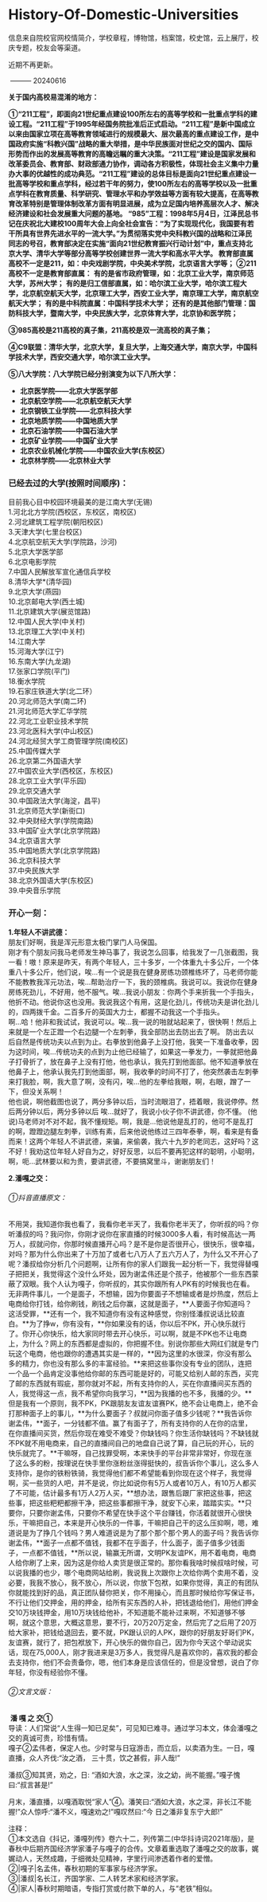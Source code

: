 #  History-Of-Domestic-Universities
信息来自院校官网校情简介，学校章程，博物馆，档案馆，校史馆，云上展厅，校庆专题，校友会等渠道。

 近期不再更新。

​                                                                                                                                                   ——— 20240616

 **关于国内高校易混淆的地方：**

   **①“211工程”，即面向21世纪重点建设100所左右的高等学校和一批重点学科的建设工程。“211工程”于1995年经国务院批准后正式启动。“211工程”是新中国成立以来由国家立项在高等教育领域进行的规模最大、层次最高的重点建设工作，是中国政府实施“科教兴国”战略的重大举措，是中华民族面对世纪之交的国内、国际形势而作出的发展高等教育的高瞻远瞩的重大决策。“211工程”建设是国家发展和改革委员会、教育部、财政部通力协作，调动各方积极性，体现社会主义集中力量办大事的优越性的成功典范。“211工程”建设的总体目标是面向21世纪重点建设一批高等学校和重点学科，经过若干年的努力，使100所左右的高等学校以及一批重点学科在教育质量、科学研究、管理水平和办学效益等方面有较大提高，在高等教育改革特别是管理体制改革方面有明显进展，成为立足国内培养高层次人才、解决经济建设和社会发展重大问题的基地。
   “985”工程：1998年5月4日，江泽民总书记在庆祝北大建校100周年大会上向全社会宣告：“为了实现现代化，我国要有若干所具有世界先进水平的一流大学。”为贯彻落实党中央科教兴国的战略和江泽民同志的号召，教育部决定在实施“面向21世纪教育振兴行动计划”中，重点支持北京大学、清华大学等部分高等学校创建世界一流大学和高水平大学。
教育部直属高校不一定是211，如：中央戏剧学院，中央美术学院，北京语言大学等；**
**②211高校不一定是教育部直属：**
    **有的是省市政府管理，如：北京工业大学，南京师范大学，苏州大学；**
    **有的是归工信部直属，如：哈尔滨工业大学，哈尔滨工程大学，北京航空航天大学，北京理工大学，西安工业大学，南京理工大学，南京航空航天大学；**
    **有的是中科院直属：中国科学技术大学；**
    **还有的是其他部门管理：国防科技大学，暨南大学，中央民族大学，北京体育大学，北京协和医学院；**

**③985高校是211高校的真子集，211高校是双一流高校的真子集；**  

**④C9联盟：清华大学，北京大学，复旦大学，上海交通大学，南京大学，中国科学技术大学，西安交通大学，哈尔滨工业大学。**

**⑤八大学院：八大学院已经分别演变为以下八所大学：**

- **北京医学院——北京大学医学部**
- **北京航空学院——北京航空航天大学**
- **北京钢铁工业学院——北京科技大学**
- **北京地质学院——中国地质大学**
- **北京石油学院——中国石油大学**
- **北京矿业学院——中国矿业大学**
- **北京农业机械化学院——中国农业大学(东校区）**
- **北京林学院——北京林业大学**

### **已经去过的大学(按照时间顺序)：**  

目前我心目中校园环境最美的是江南大学(无锡)  
1.河北北方学院(西校区，东校区，南校区)  
2.河北建筑工程学院(朝阳校区)  
3.天津大学(七里台校区)  
4.北京航空航天大学(学院路，沙河)  
5.北京大学医学部  
6.北京电影学院  
7.中国人民解放军宣化通信兵学校  
8.清华大学*(清华园)  
9.北京大学(燕园)  
10.北京邮电大学(西土城)  
11.北京建筑大学(展览馆路)  
12.中国人民大学(中关村)  
13.北京理工大学(中关村)  
14.江南大学  
15.河海大学(江宁)  
16.东南大学(九龙湖)  
17.张家口学院(平门)  
18.衡水学院  
19.石家庄铁道大学(北二环）  
20.河北师范大学(南二环)   
21.河北师范大学汇华学院  
22.河北工业职业技术学院    
23.河北医科大学(中山校区)  
24.河北经贸大学工商管理学院(南校区)  
25.中国传媒大学  
26.北京第二外国语大学  
27.中国农业大学(西校区，东校区)  
28.北京工业大学(平乐园)  
29.北京交通大学  
30.中国政法大学(海淀，昌平)  
31.北京师范大学(新街口)  
32.中央财经大学(学院南路)  
33.中国矿业大学(北京学院路)  
34.北京语言大学  
35.中国地质大学(北京学院路)  
36.北京科技大学  
37.中央民族大学  
38.北京外国语大学(东校区)  
39.中央音乐学院  

### 开心一刻：

**1.年轻人不讲武德：**  
朋友们好啊，我是浑元形意太极门掌门人马保国。    
刚才有个朋友问我马老师发生神马事了，我说怎么回事，给我发了一几张截图，我一看！嗷！原来是昨天，有两个年轻人，三十多岁，一个体重九十多公斤，一个体重八十多公斤，他们说，唉…有一个说是我在健身房练功颈椎练坏了，马老师你能不能教教我浑元功法，唉…帮助治疗一下，我的颈椎病。我说可以。我说你在健身房练死劲儿，不好用，他不服气。唉...我说小朋友：你两个手来折我一个手指头，他折不动。他说你这也没用。我说我这个有用，这是化劲儿，传统功夫是讲化劲儿的，四两拨千金。二百多斤的英国大力士，都握不动我这一个手指头。  
啊…哈！他非和我试试，我说可以。唉…我一说的啪就站起来了，很快啊！然后上来就是一个左正蹬一个右边腿一个左刺拳，我全部防出去防出去了啊。 防出去以后自然是传统功夫以点到为止。右拳放到他鼻子上没打他，我笑一下准备收拳，因为这时间，唉...传统功夫的点到为止他已经输了，如果这一拳发力，一拳就把他鼻子打骨折了，放在鼻子上没有打他，他也承认，我先打到他面部。他不知道拳放在他鼻子上，他承认我先打到他面部，啊，我收拳的时间不打了，他突然袭击左刺拳来打我脸，啊，我大意了啊，没有闪，唉…他的左拳给我眼，啊，右眼，蹭了一下，但没关系啊！  
他也说，啊他截图也说了，两分多钟以后，当时流眼泪了，捂着眼，我说停停。然后两分钟以后，两分多钟以后 唉...就好了，我说小伙子你不讲武德，你不懂。 (他说)马老师对不对不起，我不懂规矩。啊，我是…他说他是乱打的，他可不是乱打的啊，蹬蹬边腿左刺拳，训练有素，后来他说他练过三四年泰拳，啊，看来是有备而来！这两个年轻人不讲武德，来骗，来偷袭，我六十九岁的老同志，这好吗？这不好！我劝这位年轻人好自为之，好好反思，以后不要再犯这样的聪明，小聪明，啊，呃…武林要以和为贵，要讲武德，不要搞窝里斗，谢谢朋友们！  

**2.潘嘎之交：**    

###### ①抖音直播原文：  

不用哭，我知道你我也看了，我看你老半天了，我看你老半天了，你听叔的吗？你听潘叔的吗？我问你，你刚才说你在家直播的时候3000多人看，有时候高达一两万人，叔就问你，你那时候直播开心吗？是不是你是否很开心，很快乐，很幸福，对吗？那为什么你出来了十万加了或者七八万人了五六万人了，为什么又不开心了呢？潘叔给你分析几个问题啊，让所有你的家人们跟我一起分析一下，我觉得替嘎子把把关，我觉得这个没什么坏处，因为谢孟伟还是个孩子，他被那个一些东西蒙蔽了双眼。我个人认为嘎子，你听叔的，其实你跟所有人PK有的时候我也在看。无非两件事儿，一个是面子，不想输，因为你要面子不想输或者是炒热度，然后上电商给你打钱，给你刷钱，刷钱之后你赢，这就是面子，**人要面子你知道吗？这活受罪，**还有一个，我不知道你有没有这种感觉，你别怪潘叔说话比较直白。**为了挣w，你有没有，**你如果没有的话，你以后不PK，开心快乐就行了。你开心你快乐，给大家同时带去开心快乐，可以啊，就是不PK也不让电商上，为什么？网上的东西都是虚拟的，你把握不住。别说你那些大网红们就是专门玩这个电商，他也跟你的遭遇其实是一样的，**因为这里的水很深，你没有那么多的精力，你也没有那么多的丰富经验。**来把这些事你没有专业的团队，连把一个品一个品肯定没事他给你邮的东西可能是好的，可能又给别人邮的东西，买完了邮的东西就有瑕疵，那你就对不起，所有支持你的人，买在你直播间买东西的人，我觉得这一点，我不希望你向我学习，**因为我播的也不多，我播的少。**但是我有一个原则，我不PK，PK跟朋友友谊友谊赛PK，绝不会让电商上，绝不会打那种面子上的事儿，**为什么要面子？叔就问你面子值多少钱呢？**我告诉你谢孟伟，**面子，一分钱都不值。赢了有面子了，所有支持你的人在你的店里，在你直播间买货，然后你现在难受不难受？你缺钱吗？你生活你缺钱吗？不缺钱就不PK就不用电商来，自己的直播间自己的地盘自己说了算，自己玩的开心，玩的快乐就完了。**干嘛呀，自己找罪受啊，本来快手的平台非常非常好，你现在涨了这么多的粉，按理说在快手里你涨粉丝涨得挺快的，叔告诉你个事儿，这么多人支持你，是你的铁粉铁骑，我觉得他们都不希望能看到你现在这个样子，我觉得啊，买一些货的人吧，并不是说，你比如说你有5万人或者10万人，有10万人都买了不可能，估计最多有1万人2万人买，**想办法，跟售后跟厂家把这些事，把这些事，把这些粑粑都擦干净，把这些事都擦干净，就安下心来，踏踏实实。**只要你，只要你谢孟伟，只要你不希望在快手这个平台赚钱，你活着就很开心很快乐，干嘛把自己，本来是开心快乐的一件事，干嘛把自己干的这么压抑啊，嗯，难道说是为了挣几个钱吗？男人难道说是为了那个那个那个男人的面子吗？我告诉你谢孟伟，**面子一点都不值钱，我都不在乎面子，什么面子，面子值多少钱面子，一点都不值钱，**所以说，输赢无所谓，文明PK友谊PK，用不着电商，电商人给你刷了上来，因为这是你给人卖货是很正常的。那你看我啥时候叔啥时候，可以说我播的也少，哪个电商网站给刷，我说我上次跟你上次给你两个卖用不着，没必要，我我不放心，我不放心，所以说，你放下包袱，如果你觉得，真正的有团队你就能找到好的品，真正团队替你把关，你不用操心，而且那时候给你写保证书，不行让他们交押金，用的押金，给所有买东西的人补，把钱退给他们，用他们押金交10万块钱押金，用10万块钱给他补，不知道能不能补过来啊，不知道够不够啊，就这个意思，大概这意思，要不行，20万20万定金，然后完了之后用了20万给大家补，把钱给退回去，要不就，PK跟认识的人PK，跟你的好朋友好哥们PK，友谊赛，就行了，把包袱放下，开心快乐的做你自己，因为你今天这个举动说实话，现在75,000人，刚才我进来是3万多人，我觉得凡是喜欢你的，喜欢我的都会去支持你，他们不会责备你，嗯，他们本身是应该信任的，但是没曾想，说白了你年轻，你没有经验你不懂。 



###### ②文言文版：    

​                                                                                  **潘 嘎 之 交①**   
导读：人们常说“人生得一知已足矣”，可见知已难寻。通过学习本文，体会潘嘎之交的真诚可贵，珍惜有情。  
嘎子②孟伟者，保定人也。少时常与日寇游击，而立后，以卖酒为生。一日，嘎直播，众人齐伐:“汝之酒， 三十贯，饮之甚假，非人哉!”  

潘叔③知其贤，劝之，日: “酒如大浪，水之深，汝之幼，尚不能握。”嘎子愧曰:“叔言甚是!”  

月末，潘直播，以嘎酒取悦“家人”④。潘笑曰:“酒如大浪，水之深，非长江不能握!”众人惊呼:“潘不义，嘎速劝之!”嘎叹然曰:“今 日之潘非复东宁大郎!”      

注释：  
①本文选自《抖记，潘嘎列传》卷六十二，列传第二(中华抖诗词2021年版)，是春秋中后期齐国经济学家潘子与嘎子的合传。文章着重选取了潘嘎之交的故事，娓娓动人，天然成趣，于细微处见精神，字里行间渗透着作者的爱憎。  
②|嘎子|名孟伟，春秋初期的军事家与经济学家。  
③|潘叔|名长江，齐国学家、二人转艺术家和经济学家。  
④|家人|春秋时期暗语，专指打赏或付款下单的人，与“老铁”相似。  



